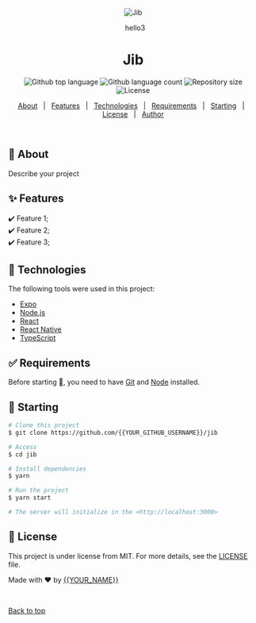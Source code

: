 <div align="center" id="top"> 
  <img src="./.github/app.gif" alt="Jib" />

&#xa0; hello3

  <!-- <a href="https://jib.netlify.app">Demo</a> -->
</div>

<h1 align="center">Jib</h1>

<p align="center">
  <img alt="Github top language" src="https://img.shields.io/github/languages/top/{{YOUR_GITHUB_USERNAME}}/jib?color=56BEB8">

  <img alt="Github language count" src="https://img.shields.io/github/languages/count/{{YOUR_GITHUB_USERNAME}}/jib?color=56BEB8">

  <img alt="Repository size" src="https://img.shields.io/github/repo-size/{{YOUR_GITHUB_USERNAME}}/jib?color=56BEB8">

  <img alt="License" src="https://img.shields.io/github/license/{{YOUR_GITHUB_USERNAME}}/jib?color=56BEB8">

  <!-- <img alt="Github issues" src="https://img.shields.io/github/issues/{{YOUR_GITHUB_USERNAME}}/jib?color=56BEB8" /> -->

  <!-- <img alt="Github forks" src="https://img.shields.io/github/forks/{{YOUR_GITHUB_USERNAME}}/jib?color=56BEB8" /> -->

  <!-- <img alt="Github stars" src="https://img.shields.io/github/stars/{{YOUR_GITHUB_USERNAME}}/jib?color=56BEB8" /> -->
</p>

<!-- Status -->

<!-- <h4 align="center">
	🚧  Jib 🚀 Under construction...  🚧
</h4>

<hr> -->

<p align="center">
  <a href="#dart-about">About</a> &#xa0; | &#xa0; 
  <a href="#sparkles-features">Features</a> &#xa0; | &#xa0;
  <a href="#rocket-technologies">Technologies</a> &#xa0; | &#xa0;
  <a href="#white_check_mark-requirements">Requirements</a> &#xa0; | &#xa0;
  <a href="#checkered_flag-starting">Starting</a> &#xa0; | &#xa0;
  <a href="#memo-license">License</a> &#xa0; | &#xa0;
  <a href="https://github.com/{{YOUR_GITHUB_USERNAME}}" target="_blank">Author</a>
</p>

<br>

## :dart: About

Describe your project

## :sparkles: Features

:heavy_check_mark: Feature 1;\
:heavy_check_mark: Feature 2;\
:heavy_check_mark: Feature 3;

## :rocket: Technologies

The following tools were used in this project:

- [Expo](https://expo.io/)
- [Node.js](https://nodejs.org/en/)
- [React](https://pt-br.reactjs.org/)
- [React Native](https://reactnative.dev/)
- [TypeScript](https://www.typescriptlang.org/)

## :white_check_mark: Requirements

Before starting :checkered_flag:, you need to have [Git](https://git-scm.com) and [Node](https://nodejs.org/en/) installed.

## :checkered_flag: Starting

```bash
# Clone this project
$ git clone https://github.com/{{YOUR_GITHUB_USERNAME}}/jib

# Access
$ cd jib

# Install dependencies
$ yarn

# Run the project
$ yarn start

# The server will initialize in the <http://localhost:3000>
```

## :memo: License

This project is under license from MIT. For more details, see the [LICENSE](LICENSE.md) file.

Made with :heart: by <a href="https://github.com/{{YOUR_GITHUB_USERNAME}}" target="_blank">{{YOUR_NAME}}</a>

&#xa0;

<a href="#top">Back to top</a>
